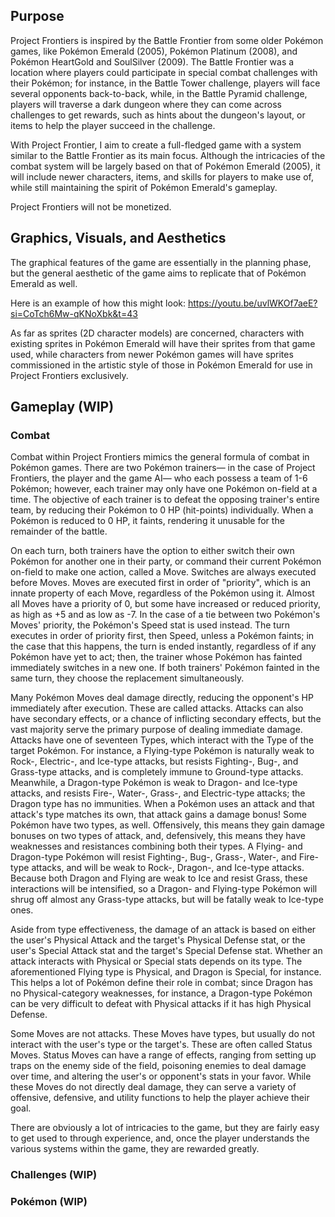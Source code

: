 ## Purpose
Project Frontiers is inspired by the Battle Frontier from some older Pokémon
games, like Pokémon Emerald (2005), Pokémon Platinum (2008), and Pokémon
HeartGold and SoulSilver (2009). The Battle Frontier was a location where
players could participate in special combat challenges with their Pokémon; for
instance, in the Battle Tower challenge, players will face several opponents
back-to-back, while, in the Battle Pyramid challenge, players will traverse a
dark dungeon where they can come across challenges to get rewards, such as hints
about the dungeon's layout, or items to help the player succeed in the challenge.

With Project Frontier, I aim to create a full-fledged game with a system
similar to the Battle Frontier as its main focus. Although the intricacies of
the combat system will be largely based on that of Pokémon Emerald (2005), it
will include newer characters, items, and skills for players to make use of,
while still maintaining the spirit of Pokémon Emerald's gameplay.

Project Frontiers will not be monetized.

## Graphics, Visuals, and Aesthetics
The graphical features of the game are essentially in the planning phase, but
the general aesthetic of the game aims to replicate that of Pokémon Emerald as
well.

Here is an example of how this might look: https://youtu.be/uvlWKOf7aeE?si=CoTch6Mw-qKNoXbk&t=43

As far as sprites (2D character models) are concerned, characters with existing
sprites in Pokémon Emerald will have their sprites from that game used, while
characters from newer Pokémon games will have sprites commissioned in the
artistic style of those in Pokémon Emerald for use in Project Frontiers
exclusively.

## Gameplay (WIP)

### Combat
Combat within Project Frontiers mimics the general formula of combat in Pokémon
games. There are two Pokémon trainers— in the case of Project Frontiers, the
player and the game AI— who each possess a team of 1-6 Pokémon; however, each
trainer may only have one Pokémon on-field at a time. The objective of each
trainer is to defeat the opposing trainer's entire team, by reducing their
Pokémon to 0 HP (hit-points) individually. When a Pokémon is reduced to 0 HP,
it faints, rendering it unusable for the remainder of the battle.

On each turn, both trainers have the option to either switch their own Pokémon
for another one in their party, or command their current Pokémon on-field to
make one action, called a Move. Switches are always executed before Moves.
Moves are executed first in order of "priority", which is an innate property of
each Move, regardless of the Pokémon using it. Almost all Moves have a priority
of 0, but some have increased or reduced priority, as high as +5 and as low as
-7. In the case of a tie between two Pokémon's Moves' priority, the Pokémon's
Speed stat is used instead. The turn executes in order of priority first, then
Speed, unless a Pokémon faints; in the case that this happens, the turn is
ended instantly, regardless of if any Pokémon have yet to act; then, the
trainer whose Pokémon has fainted immediately switches in a new one. If both
trainers' Pokémon fainted in the same turn, they choose the replacement
simultaneously.

Many Pokémon Moves deal damage directly, reducing the opponent's HP immediately
after execution. These are called attacks. Attacks can also have secondary
effects, or a chance of inflicting secondary effects, but the vast majority
serve the primary purpose of dealing immediate damage. Attacks have one of
seventeen Types, which interact with the Type of the target Pokémon. For
instance, a Flying-type Pokémon is naturally weak to Rock-, Electric-, and
Ice-type attacks, but resists Fighting-, Bug-, and Grass-type attacks, and is
completely immune to Ground-type attacks. Meanwhile, a Dragon-type Pokémon is
weak to Dragon- and Ice-type attacks, and resists Fire-, Water-, Grass-, and
Electric-type attacks; the Dragon type has no immunities. When a Pokémon uses
an attack and that attack's type matches its own, that attack gains a damage
bonus! Some Pokémon have two types, as well. Offensively, this means they gain
damage bonuses on two types of attack, and, defensively, this means they have
weaknesses and resistances combining both their types. A Flying- and
Dragon-type Pokémon will resist Fighting-, Bug-, Grass-, Water-, and Fire-type
attacks, and will be weak to Rock-, Dragon-, and Ice-type attacks. Because both
Dragon and Flying are weak to Ice and resist Grass, these interactions will be
intensified, so a Dragon- and Flying-type Pokémon will shrug off almost any
Grass-type attacks, but will be fatally weak to Ice-type ones.

Aside from type effectiveness, the damage of an attack is based on either the
user's Physical Attack and the target's Physical Defense stat, or the user's
Special Attack stat and the target's Special Defense stat. Whether an attack
interacts with Physical or Special stats depends on its type. The
aforementioned Flying type is Physical, and Dragon is Special, for instance.
This helps a lot of Pokémon define their role in combat; since Dragon has no
Physical-category weaknesses, for instance, a Dragon-type Pokémon can be very
difficult to defeat with Physical attacks if it has high Physical Defense.

Some Moves are not attacks. These Moves have types, but usually do not
interact with the user's type or the target's. These are often called Status
Moves. Status Moves can have a range of effects, ranging from setting up traps
on the enemy side of the field, poisoning enemies to deal damage over time, and
altering the user's or opponent's stats in your favor. While these Moves do not
directly deal damage, they can serve a variety of offensive, defensive, and
utility functions to help the player achieve their goal.

There are obviously a lot of intricacies to the game, but they are fairly easy
to get used to through experience, and, once the player understands the various
systems within the game, they are rewarded greatly.

### Challenges (WIP)

### Pokémon (WIP)
